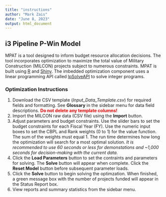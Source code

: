 ```yaml
---
title: "instructions"
author: "Mark Zais"
date: "June 8, 2023"
output: html_document
---
```


## i3 Pipeline P-Win Model
MPAT is a tool designed to inform budget resource allocation decisions.  The tool incorporates optimization to maximize the total value of Military Construction (MILCON) projects subject to numerous constraints. MPAT is built using <a href="http://www.r-project.org/" target="_blank">R</a> and <a href="http://shiny.rstudio.com/" target="_blank">Shiny</a>. The imbedded optimization component uses a linear programming API called <a href="https://cran.r-project.org/web/packages/lpSolveAPI/index.html" target="_blank">lpSolveAPI</a> to solve integer programs.  

### Optimization Instructions
1. Download the CSV template (*Input_Data_Template.csv*) for required fields and formatting. See **Glossary** in the sidebar menu for data field descriptions.  <span style="color:red">**Do not delete any template columns!** </span>  
2. Import the MILCON raw data (CSV file) using the **Import** button.  
3. Adjust parameters and budget constraints. Use the slider bars to set the budget constraints for each Fiscal Year (FY). Use the numeric input boxes to set the CBPL and Rank weights (0 to 1) for the value function.  The sum of the weights must equal 1.  The run time determines how long the optimization will search for a most optimal solution.  *It is recommended to use 60 seconds or less for demonstations and ~1,000 seconds for decision-making with the current data.* 
4. Click the **Load Parameters** button to set the contraints and parameters for solving.  The **Solve** button will appear when complete.  Click the **Reset Model** button before subsequent parameter loads.  
5. Click the **Solve** button to begin solving the optimzation. When finished, a green message box with the number of projects funded will appear in the Status Report box.
6. View reports and summary statistics from the sidebar menu.


